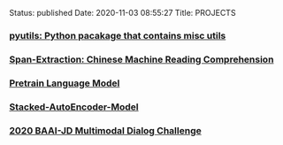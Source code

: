 Status: published
Date: 2020-11-03 08:55:27
Title: PROJECTS

### [pyutils: Python pacakage that contains misc utils](https://github.com/jerrylsu/pyutils)

### [Span-Extraction: Chinese Machine Reading Comprehension](https://github.com/jerrylsu/cmrc)

### [Pretrain Language Model](https://github.com/jerrylsu/lm_pretrain)

### [Stacked-AutoEncoder-Model](https://github.com/jerrylsu/Stacked-AutoEncoder-Model)

### [2020 BAAI-JD Multimodal Dialog Challenge](http://www.jerrylsu.net/articles/2020/nlp-JDMDC2020.html)